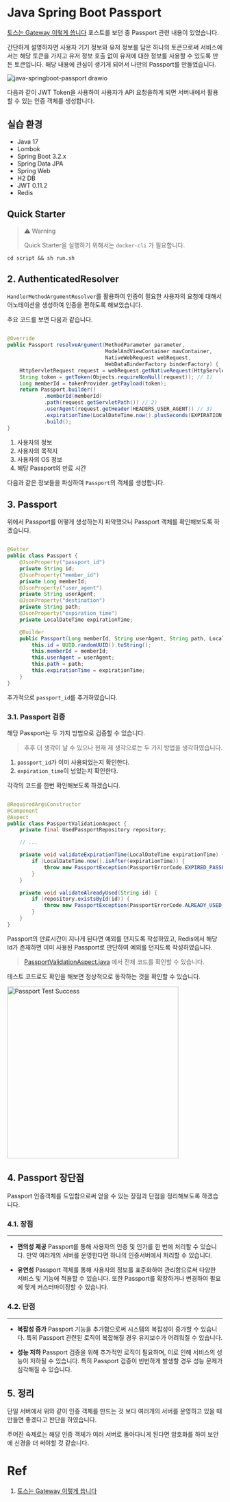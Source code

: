 # Java Spring Boot Passport

[토스는 Gateway 이렇게 씁니다](https://toss.tech/article/slash23-server) 포스트를 보던 중 Passport 관련 내용이 있었습니다.

간단하게 설명하자면 사용자 기기 정보와 유저 정보를 담은 하나의 토큰으로써 서비스에서는 해당 토큰을 가지고 유저 정보 호출 없이 유저에 대한 정보를 사용할 수 있도록 만든 토큰입니다.
해당 내용에 관심이 생기게 되어서 나만의 Passport를 만들었습니다.

![java-springboot-passport drawio](https://github.com/KIMSEI1124/backend_in_action/assets/74192619/20a205cc-32d3-44d8-aa37-59a9b45268f2)

다음과 같이 JWT Token을 사용하여 사용자가 API 요청을하게 되면 서버내에서 활용할 수 있는 인증 객체를 생성합니다.

## 실습 환경

- Java 17
- Lombok
- Spring Boot 3.2.x
- Spring Data JPA
- Spring Web
- H2 DB
- JWT 0.11.2
- Redis

## Quick Starter

> ⚠️ Warning
>
> Quick Starter을 실행하기 위해서는 `docker-cli` 가 필요합니다.

```shell
cd script && sh run.sh
```

## 2. AuthenticatedResolver

`HandlerMethodArgumentResolver`를 활용하여 인증이 필요한 사용자의 요청에 대해서 어노테이션을 생성하여 인증을 편하도록 해보았습니다.

주요 코드를 보면 다음과 같습니다.

```java

@Override
public Passport resolveArgument(MethodParameter parameter,
                                ModelAndViewContainer mavContainer,
                                NativeWebRequest webRequest,
                                WebDataBinderFactory binderFactory) {
    HttpServletRequest request = webRequest.getNativeRequest(HttpServletRequest.class);
    String token = getToken(Objects.requireNonNull(request)); // 1)
    Long memberId = tokenProvider.getPayload(token);
    return Passport.builder()
            .memberId(memberId)
            .path(request.getServletPath()) // 2)
            .userAgent(request.getHeader(HEADERS_USER_AGENT)) // 3)
            .expirationTime(LocalDateTime.now().plusSeconds(EXPIRATION_TIME)) // 4)
            .build();
}
```

1. 사용자의 정보
2. 사용자의 목적지
3. 사용자의 OS 정보
4. 해당 Passport의 만료 시간

다음과 같은 정보들을 파싱하여 `Passport`의 객체를 생성합니다.

## 3. Passport

위에서 Passport를 어떻게 생성하는지 파악했으니 Passport 객체를 확인해보도록 하겠습니다.

```java

@Getter
public class Passport {
    @JsonProperty("passport_id")
    private String id;
    @JsonProperty("member_id")
    private Long memberId;
    @JsonProperty("user_agent")
    private String userAgent;
    @JsonProperty("destination")
    private String path;
    @JsonProperty("expiration_time")
    private LocalDateTime expirationTime;

    @Builder
    public Passport(Long memberId, String userAgent, String path, LocalDateTime expirationTime) {
        this.id = UUID.randomUUID().toString();
        this.memberId = memberId;
        this.userAgent = userAgent;
        this.path = path;
        this.expirationTime = expirationTime;
    }
}
```

추가적으로 `passport_id`를 추가하였습니다.

### 3.1. Passport 검증

해당 Passport는 두 가지 방법으로 검증할 수 있습니다.

> 추후 더 생각이 날 수 있으나 현재 제 생각으로는 두 가지 방법을 생각하였습니다.

1. `passport_id`가 이미 사용되었는지 확인한다.
2. `expiration_time`이 넘었는지 확인한다.

각각의 코드를 한번 확인해보도록 하겠습니다.

```java

@RequiredArgsConstructor
@Component
@Aspect
public class PassportValidationAspect {
    private final UsedPassportRepository repository;

    // ...

    private void validateExpirationTime(LocalDateTime expirationTime) {
        if (LocalDateTime.now().isAfter(expirationTime)) {
            throw new PassportException(PassportErrorCode.EXPIRED_PASSPORT);
        }
    }

    private void validateAlreadyUsed(String id) {
        if (repository.existsById(id)) {
            throw new PassportException(PassportErrorCode.ALREADY_USED_PASSPORT);
        }
    }
}
```

Passport의 만료시간이 지나게 된다면 예외를 던지도록 작성하였고, Redis에서 해당 Id가 존재하면 이미 사용된 Passport로 판단하여 예외를 던지도록 작성하였습니다.

> [PassportValidationAspect.java](https://github.com/KIMSEI1124/backend_in_action/blob/java/springboot/passport/src/main/java/com/seikim/passort/passport/PassportValidationAspect.java)
> 에서 전체 코드를 확인할 수 있습니다.

테스트 코드로도 확인을 해보면 정상적으로 동작하는 것을 확인할 수 있습니다.

<img width="400" alt="Passport Test Success" src="https://velog.velcdn.com/images/kimsei1124/post/de7c866d-9d50-401d-99ce-4b88a2237266/image.png" />

## 4. Passport 장단점

Passport 인증객체를 도입함으로써 얻을 수 있는 장점과 단점을 정리해보도록 하겠습니다.

### 4.1. 장점

---

- **편의성 제공**
  Passport를 통해 사용자의 인증 및 인가를 한 번에 처리할 수 있습니다.
  만약 여러개의 서버를 운영한다면 하나의 인증서버에서 처리할 수 있습니다.

- **유연성**
  Passport 객체를 통해 사용자의 정보를 표준화하여 관리함으로써 다양한 서비스 및 기능에 적용할 수 있습니다. 또한 Passport를 확장하거나 변경하여 필요에 맞게 커스터마이징할 수 있습니다.

### 4.2. 단점

---

- **복잡성 증가**
  Passport 기능을 추가함으로써 시스템의 복잡성이 증가할 수 있습니다. 특히 Passport 관련된 로직이 복잡해질 경우 유지보수가 어려워질 수 있습니다.

- **성능 저하**
  Passport 검증을 위해 추가적인 로직이 필요하며, 이로 인해 서비스의 성능이 저하될 수 있습니다. 특히 Passport 검증이 빈번하게 발생할 경우 성능 문제가 심각해질 수 있습니다.

## 5. 정리

단일 서버에서 위와 같이 인증 객체를 만드는 것 보다 여러개의 서버를 운영하고 있을 때 만들면 좋겠다고 판단을 하였습니다.

주어진 숙제로는 해당 인증 객체가 여러 서버로 돌아다니게 된다면 암호화를 하여 보안에 신경을 더 써야할 것 같습니다.

# Ref

1. [토스는 Gateway 이렇게 씁니다](https://toss.tech/article/slash23-server)
